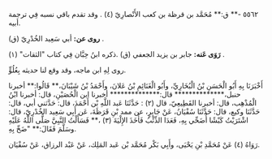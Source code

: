٥٥٦٢ -** ق:** مُحَمَّد بن قرظة بن كعب الأَنْصارِيّ (٤) . وقد تقدم باقي نسبه فِي ترجمة أبيه.

**روى عن:** أبي سَعِيد الخُدْرِيّ (ق) .

**رَوَى عَنه:** جابر بن يزيد الجعفي (ق) .ذكره ابنُ حِبَّان فِي كتاب "الثقات" (١) .

روى لِهِ ابن ماجه، وقد وقع لنا حديثه بِعُلُوٍّ.

أَخْبَرَنَا بِهِ أَبُو الْحَسَنِ بْنُ الْبُخَارِيِّ، وأَبُو الْغَنَائِمِ بْنُ عَلانَ، وأَحْمَدُ بْنُ شَيْبَانَ،** قَالُوا:** أخبرنا حنبل،************** قال:************** أخبرنا ابن الْحُصَيْنِ، قال: أخبرنا ابْنُ الْمُذْهِب، قال: أخبرنا القَطِيعِيّ، قال (٢) : حَدَّثَنَا عَبد اللَّهِ بْن أَحْمَدَ، قال: حَدَّثني أبي، قال: حَدَّثَنَا وكيع، قال: حَدَّثَنَا سُفْيَانُ، عَنْ جَابِرٍ، عن ممد بْنِ قَرَظَةَ، عَن أَبِي سَعِيد الخُدْرِيّ، قال: اشْتَرَيْتُ كَبْشًا أُضَحِّي بِهِ، فَعَدَا الذِّئْبُ فَأَخَذَ الإِلْيَةَ (٣) ،** فَسَأَلْتُ النَّبِيَّ صَلَّى اللَّهُ عَلَيْهِ وسَلَّمَ فَقَالَ:** "ضَحِّ بِهِ.

رَوَاهُ (٤) عَنْ مُحَمَّدِ بْنِ يَحْيَى، وأَبِي بَكْر مُحَمَّد بْن عَبد المَلِك، عَنْ عَبْد الرزاق، عَنْ سُفْيَان.